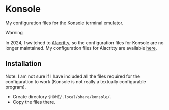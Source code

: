 # Konsole

My configuration files for the [Konsole](https://konsole.kde.org/) terminal emulator.

> [!WARNING]
> In 2024, I switched to [Alacritty](https://alacritty.org/), so the configuration files for Konsole are no longer maintained. My configuration files for Alacritty are available [here](../alacritty/).

## Installation

Note: I am not sure if I have included all the files required for the configuration to work (Konsole is not really a textually configurable program).

* Create directory `$HOME/.local/share/konsole/`.
* Copy the files there.
